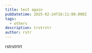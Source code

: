 ```yaml
---
title: test again
pubDatetime: 2025-02-24T16:11:00.000Z
tags:
  - others
description: trstrstr
author: rstr
---
```

rstrstrtrt
